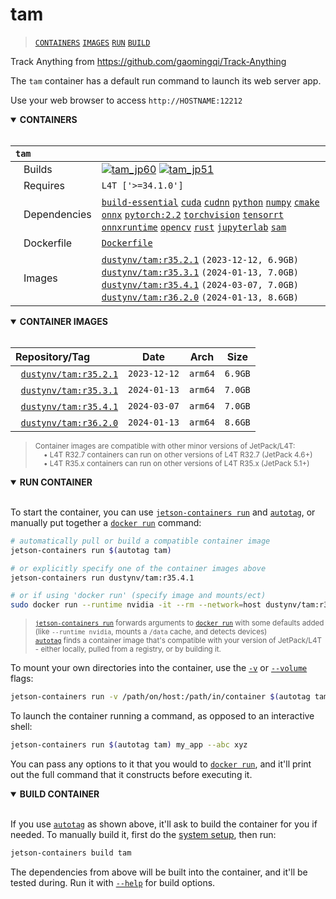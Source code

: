 # tam

> [`CONTAINERS`](#user-content-containers) [`IMAGES`](#user-content-images) [`RUN`](#user-content-run) [`BUILD`](#user-content-build)


Track Anything from https://github.com/gaomingqi/Track-Anything

The `tam` container has a default run command to launch its web server app.

Use your web browser to access `http://HOSTNAME:12212`


<details open>
<summary><b><a id="containers">CONTAINERS</a></b></summary>
<br>

| **`tam`** | |
| :-- | :-- |
| &nbsp;&nbsp;&nbsp;Builds | [![`tam_jp60`](https://img.shields.io/github/actions/workflow/status/dusty-nv/jetson-containers/tam_jp60.yml?label=tam:jp60)](https://github.com/dusty-nv/jetson-containers/actions/workflows/tam_jp60.yml) [![`tam_jp51`](https://img.shields.io/github/actions/workflow/status/dusty-nv/jetson-containers/tam_jp51.yml?label=tam:jp51)](https://github.com/dusty-nv/jetson-containers/actions/workflows/tam_jp51.yml) |
| &nbsp;&nbsp;&nbsp;Requires | `L4T ['>=34.1.0']` |
| &nbsp;&nbsp;&nbsp;Dependencies | [`build-essential`](/packages/build/build-essential) [`cuda`](/packages/cuda/cuda) [`cudnn`](/packages/cuda/cudnn) [`python`](/packages/build/python) [`numpy`](/packages/numpy) [`cmake`](/packages/build/cmake/cmake_pip) [`onnx`](/packages/onnx) [`pytorch:2.2`](/packages/pytorch) [`torchvision`](/packages/pytorch/torchvision) [`tensorrt`](/packages/tensorrt) [`onnxruntime`](/packages/onnxruntime) [`opencv`](/packages/opencv) [`rust`](/packages/build/rust) [`jupyterlab`](/packages/jupyterlab) [`sam`](/packages/vit/sam) |
| &nbsp;&nbsp;&nbsp;Dockerfile | [`Dockerfile`](Dockerfile) |
| &nbsp;&nbsp;&nbsp;Images | [`dustynv/tam:r35.2.1`](https://hub.docker.com/r/dustynv/tam/tags) `(2023-12-12, 6.9GB)`<br>[`dustynv/tam:r35.3.1`](https://hub.docker.com/r/dustynv/tam/tags) `(2024-01-13, 7.0GB)`<br>[`dustynv/tam:r35.4.1`](https://hub.docker.com/r/dustynv/tam/tags) `(2024-03-07, 7.0GB)`<br>[`dustynv/tam:r36.2.0`](https://hub.docker.com/r/dustynv/tam/tags) `(2024-01-13, 8.6GB)` |

</details>

<details open>
<summary><b><a id="images">CONTAINER IMAGES</a></b></summary>
<br>

| Repository/Tag | Date | Arch | Size |
| :-- | :--: | :--: | :--: |
| &nbsp;&nbsp;[`dustynv/tam:r35.2.1`](https://hub.docker.com/r/dustynv/tam/tags) | `2023-12-12` | `arm64` | `6.9GB` |
| &nbsp;&nbsp;[`dustynv/tam:r35.3.1`](https://hub.docker.com/r/dustynv/tam/tags) | `2024-01-13` | `arm64` | `7.0GB` |
| &nbsp;&nbsp;[`dustynv/tam:r35.4.1`](https://hub.docker.com/r/dustynv/tam/tags) | `2024-03-07` | `arm64` | `7.0GB` |
| &nbsp;&nbsp;[`dustynv/tam:r36.2.0`](https://hub.docker.com/r/dustynv/tam/tags) | `2024-01-13` | `arm64` | `8.6GB` |

> <sub>Container images are compatible with other minor versions of JetPack/L4T:</sub><br>
> <sub>&nbsp;&nbsp;&nbsp;&nbsp;• L4T R32.7 containers can run on other versions of L4T R32.7 (JetPack 4.6+)</sub><br>
> <sub>&nbsp;&nbsp;&nbsp;&nbsp;• L4T R35.x containers can run on other versions of L4T R35.x (JetPack 5.1+)</sub><br>
</details>

<details open>
<summary><b><a id="run">RUN CONTAINER</a></b></summary>
<br>

To start the container, you can use [`jetson-containers run`](/docs/run.md) and [`autotag`](/docs/run.md#autotag), or manually put together a [`docker run`](https://docs.docker.com/engine/reference/commandline/run/) command:
```bash
# automatically pull or build a compatible container image
jetson-containers run $(autotag tam)

# or explicitly specify one of the container images above
jetson-containers run dustynv/tam:r35.4.1

# or if using 'docker run' (specify image and mounts/ect)
sudo docker run --runtime nvidia -it --rm --network=host dustynv/tam:r35.4.1
```
> <sup>[`jetson-containers run`](/docs/run.md) forwards arguments to [`docker run`](https://docs.docker.com/engine/reference/commandline/run/) with some defaults added (like `--runtime nvidia`, mounts a `/data` cache, and detects devices)</sup><br>
> <sup>[`autotag`](/docs/run.md#autotag) finds a container image that's compatible with your version of JetPack/L4T - either locally, pulled from a registry, or by building it.</sup>

To mount your own directories into the container, use the [`-v`](https://docs.docker.com/engine/reference/commandline/run/#volume) or [`--volume`](https://docs.docker.com/engine/reference/commandline/run/#volume) flags:
```bash
jetson-containers run -v /path/on/host:/path/in/container $(autotag tam)
```
To launch the container running a command, as opposed to an interactive shell:
```bash
jetson-containers run $(autotag tam) my_app --abc xyz
```
You can pass any options to it that you would to [`docker run`](https://docs.docker.com/engine/reference/commandline/run/), and it'll print out the full command that it constructs before executing it.
</details>
<details open>
<summary><b><a id="build">BUILD CONTAINER</b></summary>
<br>

If you use [`autotag`](/docs/run.md#autotag) as shown above, it'll ask to build the container for you if needed.  To manually build it, first do the [system setup](/docs/setup.md), then run:
```bash
jetson-containers build tam
```
The dependencies from above will be built into the container, and it'll be tested during.  Run it with [`--help`](/jetson_containers/build.py) for build options.
</details>
